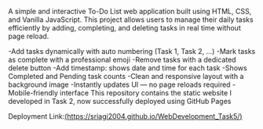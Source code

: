 A simple and interactive To-Do List web application built using HTML, CSS, and Vanilla JavaScript. This project allows users to manage their daily tasks efficiently by adding, completing, and deleting tasks in real time without page reload.

 -Add tasks dynamically with auto numbering (Task 1, Task 2, ...)
 -Mark tasks as complete with a professional emoji
 -Remove tasks with a dedicated delete button
 -Add timestamp: shows date and time for each task
 -Shows Completed and Pending task counts
 -Clean and responsive layout with a background image
 -Instantly updates UI — no page reloads required
 -Mobile-friendly interface
This repository contains the static website I developed in Task 2, now successfully deployed using GitHub Pages 

Deployment Link:[(https://sriagi2004.github.io/WebDevelopment_Task5/)](https://sriagi2004.github.io/WebDevelopment_Task5/)
